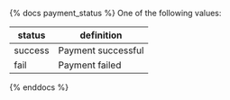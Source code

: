 {% docs payment_status %}
One of the following values:

| status  | definition         |
|---------|--------------------|
| success | Payment successful |
| fail    | Payment failed     |

{% enddocs %}